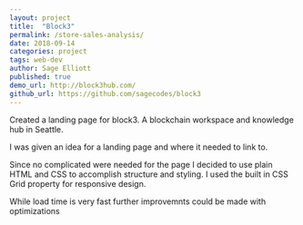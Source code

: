 ```yaml
---
layout: project
title:  "Block3"
permalink: /store-sales-analysis/
date: 2018-09-14
categories: project
tags: web-dev 
author: Sage Elliott
published: true
demo_url: http://block3hub.com/
github_url: https://github.com/sagecodes/block3
---
```


Created a landing page for block3. A blockchain workspace and knowledge hub in Seattle.

I was given an idea for a landing page and where it needed to link to. 

Since no complicated were needed for the page I decided to use plain HTML and CSS to accomplish structure and styling. I used the built in CSS Grid property for responsive design. 

While load time is very fast further improvemnts could be made with optimizations 

